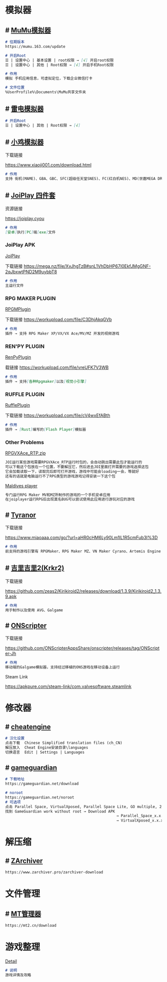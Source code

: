# 模拟器

## # [MuMu模拟器](https://mumu.163.com)

```markdown
# 往期版本
https://mumu.163.com/update

# 开启Root
☰ | 设置中心 | 基本设置 | root权限 → [√] 开启root权限
☰ | 设置中心 | 其他 | Root权限 → [√] 开启手机Root权限

# 作用
模拟 手机应用信息，可虚拟定位，下载企业微信打卡

# 文件位置
%UserProfile%\Documents\MuMu共享文件夹
```

## # [雷电模拟器](https://www.ldmnq.com)

```markdown
# 开启Root
☰ | 设置中心 | 其他 | Root权限 → [√]
```

## # [小鸡模拟器](https://www.xiaoji001.com)

下载链接

https://www.xiaoji001.com/download.html

```markdown
# 作用
支持 街机(MAME)、GBA、GBC、SFC(超级任天堂SNES)、FC(红白机NES)、MD(世嘉MEGA DRIVE)、索尼PS1 等模拟器游戏
```

## # [JoiPlay 四件套](https://joiplay.org)

资源链接

https://joiplay.cyou

```markdown
# 作用
[安卓]执行[PC]端[exe]文件
```

### JoiPlay APK

[JoiPlay](https://joiplay.org/apk)

下载链接
https://mega.nz/file/XvJhgTzB#snL1VhDbHP67I0EkfJMgGNF-2qJbxwtPND2M9uybbT8

```markdown
# 作用
主运行文件
```

### RPG MAKER PLUGIN

[RPGMPlugin](https://joiplay.org/rpg.apk)

下载链接
https://workupload.com/file/C3DhjAkqGVb

```markdown
# 作用
插件 → 支持 RPG Maker XP/VX/VX Ace/MV/MZ 开发的视频游戏
```

### REN'PY PLUGIN

[RenPyPlugin](https://joiplay.org/ren.apk)

载链接
https://workupload.com/file/vreUFK7V3WB

```markdown
# 作用
插件 → 支持[各种Rpgmaker]以及[视觉小引擎]
```

### RUFFLE PLUGIN

[RufflePlugin](https://joiplay.org/ruff.apk)

下载链接
https://workupload.com/file/cV4wxEfABth

```markdown
# 作用
插件 → [Rust]编写的[Flash Player]模拟器
```

### Other Problems

[RPGVXAce_RTP.zip](https://dl.degica.com/rpgmakerweb/run-time-packages/RPGVXAce_RTP.zip)

```tex
JOI运行某些游戏需要RPGVXAce_RTP运行时包的，会自动跳出需要此包才能运行的
可以下载这个包放在一个位置，不要解压它，然后进去JOI里面打开需要的游戏选择这包
它会加载读取一下，读取完后即可打开游戏，游戏中可能会loading一会，等就好
还有的话就是电脑运行不了RPG类型的游戏游戏记得安装一下这个包
```

[Maldives player](https://apkcombo.com/maldives-player-rpg-mv-mz/net.miririt.maldivesplayer/)

```tex
专门运行RPG Maker MV和MZ所制作的游戏的一个手机安卓应用
在joiplayer运行RPG后出现莫名BUG可以尝试使用此应用进行游玩对应的游戏
```

## # [Tyranor](https://t.me/Tyranor)

下载链接

https://www.miaoaaa.com/go/?url=aHR0cHM6Ly90Lm1lL1R5cmFub3I%3D

```markdown
# 作用
前支持的游戏引擎有 RPGMaker、RPG Maker MZ、VN Maker Cyrano、Artemis Engine
```

## # [吉里吉里2(Krkr2)](https://github.com/zeas2/Kirikiroid2)

下载链接

https://github.com/zeas2/Kirikiroid2/releases/download/1.3.9/Kirikiroid2_1.3.9.apk

```markdown
# 作用
用于制作以及使用 AVG、Galgame
```

## # [ONScripter](https://github.com/ONScripterAppsShare/onscripter)

下载链接

https://github.com/ONScripterAppsShare/onscripter/releases/tag/ONScripter-Jh

```markdown
# 作用
移动端的Galgame模拟器，支持经过移植的ONS游戏在移动设备上运行
```

Steam Link

https://apkpure.com/steam-link/com.valvesoftware.steamlink

# 修改器

## # [cheatengine](https://www.cheatengine.org)

```markdown
# 汉化设置
点击下载  Chinese Simplified translation files (ch_CN)
解压放入  Cheat Engine安装目录\languages
切换语言  Edit | Settings | Languages
```

## # [gameguardian](https://gameguardian.net)

```markdown
# 下载地址
https://gameguardian.net/download

# noroot
https://gameguardian.net/noroot
# 可选项
点击 Parallel Space, VirtualXposed, Parallel Space Lite, GO multiple, 2Face
找到 GameGuardian work without root → Download APK
                                                  → Parallel_Space_x.x.x_gg_signed.apk
                                                  → VirtualXposed_x.x.x.x_for_GameGuardian_32bit.apk
```

# 解压缩

## # [ZArchiver](https://www.zarchiver.pro)

```tex
https://www.zarchiver.pro/zarchiver-download
```

# 文件管理

## # [MT管理器](https://mt2.cn)

```tex
https://mt2.cn/download
```

# 游戏整理

<a href="Game\Detail.md">Detail</a>

```markdown
# 说明
游戏详情及攻略
```
